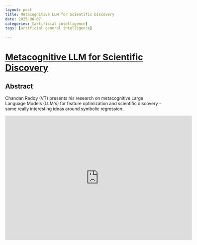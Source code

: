 ```yaml
---
layout: post
title: Metacognitive LLM for Scientific Discovery
date: 2025-06-07
categories: [artificial intelligence]
tags: [artificial general intelligence]

---
```


# [Metacognitive LLM for Scientific Discovery](https://www.youtube.com/watch?v=1Z3VnKDnzbY) 

## Abstract

Chandan Reddy (VT) presents his research on metacognitive Large Language Models (LLM's) for feature optimization and scientific discovery - some really interesting ideas around symbolic regression.

<iframe width="600" height="400" src="https://www.youtube.com/embed/1Z3VnKDnzbY?si=T_GB724spbXBA3td" title="YouTube video player" frameborder="0" allow="accelerometer; autoplay; clipboard-write; encrypted-media; gyroscope; picture-in-picture; web-share" referrerpolicy="strict-origin-when-cross-origin" allowfullscreen></iframe>